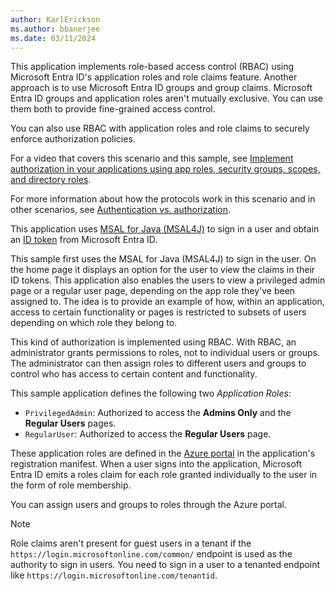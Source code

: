 ```yaml
---
author: KarlErickson
ms.author: bbanerjee
ms.date: 03/11/2024
---
```


This application implements role-based access control (RBAC) using Microsoft Entra ID's application roles and role claims feature. Another approach is to use Microsoft Entra ID groups and group claims. Microsoft Entra ID groups and application roles aren't mutually exclusive. You can use them both to provide fine-grained access control.

You can also use RBAC with application roles and role claims to securely enforce authorization policies.

For a video that covers this scenario and this sample, see [Implement authorization in your applications using app roles, security groups, scopes, and directory roles](https://www.youtube.com/watch?v=LRoc-na27l0).

For more information about how the protocols work in this scenario and in other scenarios, see [Authentication vs. authorization](/entra/identity-platform/authentication-vs-authorization).

This application uses [MSAL for Java (MSAL4J)](https://github.com/AzureAD/microsoft-authentication-library-for-java) to sign in a user and obtain an [ID token](/entra/identity-platform/id-tokens) from Microsoft Entra ID.

This sample first uses the MSAL for Java (MSAL4J) to sign in the user. On the home page it displays an option for the user to view the claims in their ID tokens. This application also enables the users to view a privileged admin page or a regular user page, depending on the app role they've been assigned to. The idea is to provide an example of how, within an application, access to certain functionality or pages is restricted to subsets of users depending on which role they belong to.

This kind of authorization is implemented using RBAC. With RBAC, an administrator grants permissions to roles, not to individual users or groups. The administrator can then assign roles to different users and groups to control who has access to certain content and functionality.

This sample application defines the following two *Application Roles*:

- `PrivilegedAdmin`: Authorized to access the **Admins Only** and the **Regular Users** pages.
- `RegularUser`: Authorized to access the **Regular Users** page.

These application roles are defined in the [Azure portal](https://portal.azure.com) in the application's registration manifest. When a user signs into the application, Microsoft Entra ID emits a roles claim for each role granted individually to the user in the form of role membership.

You can assign users and groups to roles through the Azure portal.

> [!NOTE]
> Role claims aren't present for guest users in a tenant if the `https://login.microsoftonline.com/common/` endpoint is used as the authority to sign in users. You need to sign in a user to a tenanted endpoint like `https://login.microsoftonline.com/tenantid`.
